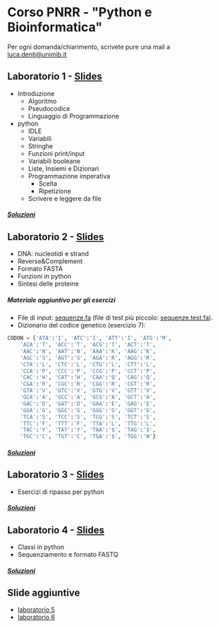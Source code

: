 # Corso PNRR - "Python e Bioinformatica"

Per ogni domanda/chiarimento, scrivete pure una mail a [luca.denti@unimib.it](mailto:luca.denti@unimib.it)

## Laboratorio 1 - [Slides](https://hackmd.io/@ldenti/Sy7zZpMkR)

* Introduzione
	* Algoritmo
	* Pseudocodice
	* Linguaggio di Programmazione
* python
	* IDLE
	* Variabili
	* Stringhe
	* Funzioni print/input
	* Variabili booleane
	* Liste, Insiemi e Dizionari
	* Programmazione imperativa
		* Scelta
		* Ripetizione
	* Scrivere e leggere da file

##### [Soluzioni](https://github.com/ldenti/pydna-pnrr/tree/main/lab1)

## Laboratorio 2 - [Slides](https://hackmd.io/@ldenti/rychJXQkR)

* DNA: nucleotidi e strand
* Reverse&Complement
* Formato FASTA
* Funzioni in python
* Sintesi delle proteine

##### Materiale aggiuntivo per gli esercizi
* File di input: [sequenze.fa](lab2/sequenze.fa) (file di test più piccolo: [sequenze.test.fa](lab2/sequenze.test.fa)).
* Dizionario del codice genetico (esercizio 7):
```python
CODON = {'ATA':'I', 'ATC':'I', 'ATT':'I', 'ATG':'M',
    'ACA':'T', 'ACC':'T', 'ACG':'T', 'ACT':'T',
    'AAC':'N', 'AAT':'N', 'AAA':'K', 'AAG':'K',
    'AGC':'S', 'AGT':'S', 'AGA':'R', 'AGG':'R',
    'CTA':'L', 'CTC':'L', 'CTG':'L', 'CTT':'L',
    'CCA':'P', 'CCC':'P', 'CCG':'P', 'CCT':'P',
    'CAC':'H', 'CAT':'H', 'CAA':'Q', 'CAG':'Q',
    'CGA':'R', 'CGC':'R', 'CGG':'R', 'CGT':'R',
    'GTA':'V', 'GTC':'V', 'GTG':'V', 'GTT':'V',
    'GCA':'A', 'GCC':'A', 'GCG':'A', 'GCT':'A',
    'GAC':'D', 'GAT':'D', 'GAA':'E', 'GAG':'E',
    'GGA':'G', 'GGC':'G', 'GGG':'G', 'GGT':'G',
    'TCA':'S', 'TCC':'S', 'TCG':'S', 'TCT':'S',
    'TTC':'F', 'TTT':'F', 'TTA':'L', 'TTG':'L',
    'TAC':'Y', 'TAT':'Y', 'TAA':'$', 'TAG':'$',
    'TGC':'C', 'TGT':'C', 'TGA':'$', 'TGG':'W'}
```

##### [Soluzioni](https://github.com/ldenti/pydna-pnrr/tree/main/lab2)

## Laboratorio 3 - [Slides](https://hackmd.io/@ldenti/ryiFk1OlC)

* Esercizi di ripasso per python

##### [Soluzioni](https://github.com/ldenti/pydna-pnrr/tree/main/lab3)

## Laboratorio 4 - [Slides](https://hackmd.io/@ldenti/HyBIWpigA)

* Classi in python
* Sequenziamento e formato FASTQ

#####  [Soluzioni](https://github.com/ldenti/pydna-pnrr/tree/main/lab4)

## Slide aggiuntive
* [laboratorio 5](https://hackmd.io/@ldenti/H1UCzvF10)
* [laboratorio 6](https://hackmd.io/@ldenti/SytRuYFkA)

